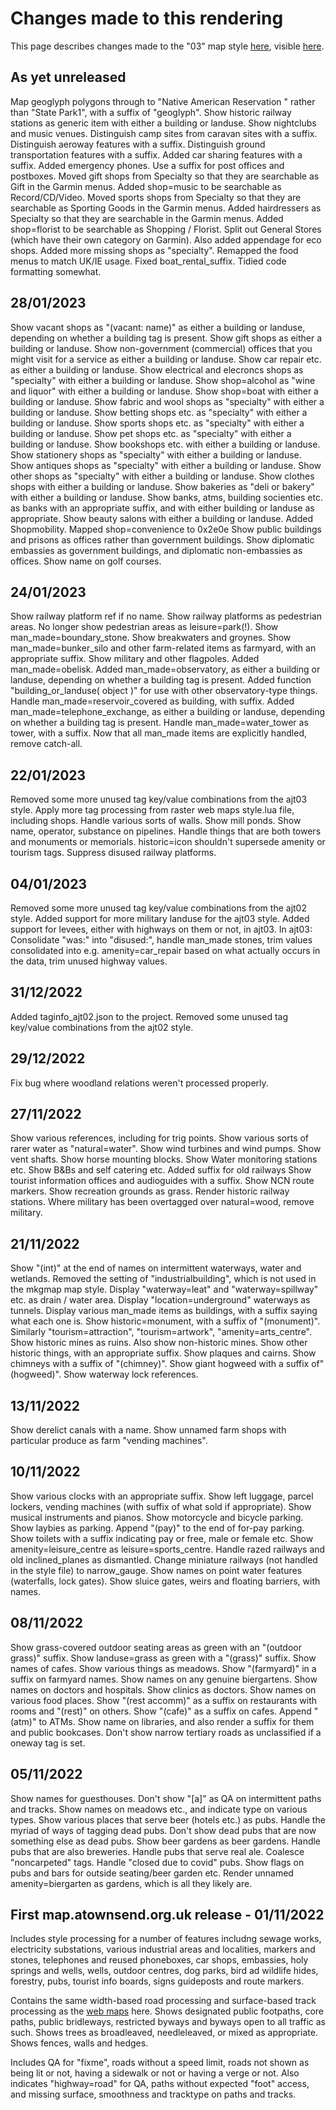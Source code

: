 # Changes made to this rendering
This page describes changes made to the "03" map style [here](https://github.com/SomeoneElseOSM/mkgmap_style_ajt/), visible [here](../mkgmap_maps/ajt03/).

## As yet unreleased
Map geoglyph polygons through to "Native American Reservation " rather than "State Park1", with a suffix of "geoglyph".
Show historic railway stations as generic item with either a building or landuse.
Show nightclubs and music venues.
Distinguish camp sites from caravan sites with a suffix.
Distinguish aeroway features with a suffix.
Distinguish ground transportation features with a suffix.
Added car sharing features with a suffix.
Added emergency phones.
Use a suffix for post offices and postboxes.
Moved gift shops from Specialty so that they are searchable as Gift in the Garmin menus.
Added shop=music to be searchable as Record/CD/Video.
Moved sports shops from Specialty so that they are searchable as Sporting Goods in the Garmin menus.
Added hairdressers as Specialty so that they are searchable in the Garmin menus.
Added shop=florist to be searchable as Shopping / Florist.
Split out General Stores (which have their own category on Garmin).  Also added appendage for eco shops.
Added more missing shops as "specialty".
Remapped the food menus to match UK/IE usage.
Fixed boat_rental_suffix.
Tidied code formatting somewhat.

## 28/01/2023
Show vacant shops as "(vacant: name)" as either a building or landuse, depending on whether a building tag is present.
Show gift shops as either a building or landuse.
Show non-government (commercial) offices that you might visit for a service as either a building or landuse.
Show car repair etc. as either a building or landuse.
Show electrical and elecroncs shops as "specialty" with either a building or landuse.
Show shop=alcohol as "wine and liquor" with either a building or landuse.
Show shop=boat with either a building or landuse.
Show fabric and wool shops as "specialty" with either a building or landuse.
Show betting shops etc. as "specialty" with either a building or landuse.
Show sports shops etc. as "specialty" with either a building or landuse.
Show pet shops etc. as "specialty" with either a building or landuse.
Show bookshops etc. with either a building or landuse.
Show stationery shops as "specialty" with either a building or landuse.
Show antiques shops as "specialty" with either a building or landuse.
Show other shops as "specialty" with either a building or landuse.
Show clothes shops with either a building or landuse.
Show bakeries as "deli or bakery" with either a building or landuse.
Show banks, atms, building socienties etc. as banks with an appropriate suffix, and with either building or landuse as appropriate.
Show beauty salons with either a building or landuse.
Added Shopmobility.
Mapped shop=convenience to 0x2e0e
Show public buildings and prisons as offices rather than government buildings.
Show diplomatic embassies as government buildings, and diplomatic non-embassies as offices.
Show name on golf courses.

## 24/01/2023
Show railway platform ref if no name.
Show railway platforms as pedestrian areas.
No longer show pedestrian areas as leisure=park(!).
Show man_made=boundary_stone.
Show breakwaters and groynes.
Show man_made=bunker_silo and other farm-related items as farmyard, with an appropriate suffix.
Show military and other flagpoles.
Added man_made=obelisk.
Added man_made=observatory, as either a building or landuse, depending on whether a building tag is present.
Added function "building_or_landuse( object )" for use with other observatory-type things.
Handle man_made=reservoir_covered as building, with suffix.
Added man_made=telephone_exchange, as either a building or landuse, depending on whether a building tag is present.
Handle man_made=water_tower as tower, with a suffix.
Now that all man_made items are explicitly handled, remove catch-all.

## 22/01/2023
Removed some more unused tag key/value combinations from the ajt03 style.
Apply more tag processing from raster web maps style.lua file, including shops.
Handle various sorts of walls.
Show mill ponds.
Show name, operator, substance on pipelines.
Handle things that are both towers and monuments or memorials.
historic=icon shouldn't supersede amenity or tourism tags.
Suppress disused railway platforms.

## 04/01/2023
Removed some more unused tag key/value combinations from the ajt02 style.
Added support for more military landuse for the ajt03 style.
Added support for levees, either with highways on them or not, in ajt03.
In ajt03: Consolidate "was:" into "disused:",
handle man_made stones, 
trim values consolidated into e.g. amenity=car_repair based on what actually occurs in the data, 
trim unused highway values.

## 31/12/2022
Added taginfo_ajt02.json to the project.
Removed some unused tag key/value combinations from the ajt02 style.

## 29/12/2022
Fix bug where woodland relations weren't processed properly.

## 27/11/2022
Show various references, including for trig points.
Show various sorts of rarer water as "natural=water".
Show wind turbines and wind pumps.
Show vent shafts.
Show horse mounting blocks.
Show Water monitoring stations etc.
Show B&Bs and self catering etc.
Added suffix for old railways
Show tourist information offices and audioguides with a suffix.
Show NCN route markers.
Show recreation grounds as grass.
Render historic railway stations.
Where military has been overtagged over natural=wood, remove military.

## 21/11/2022
Show "(int)" at the end of names on intermittent waterways, water and wetlands.
Removed the setting of "industrialbuilding", which is not used in the mkgmap map style.
Display "waterway=leat" and "waterway=spillway" etc. as drain / water area.
Display "location=underground" waterways as tunnels.
Display various man_made items as buildings, with a suffix saying what each one is.
Show historic=monument, with a suffix of "(monument)".  Similarly "tourism=attraction", "tourism=artwork", "amenity=arts_centre".
Show historic mines as ruins.  Also show non-historic mines.
Show other historic things, with an appropriate suffix.
Show plaques and cairns.
Show chimneys with a suffix of "(chimney)".
Show giant hogweed with a suffix of"(hogweed)".
Show waterway lock references.

## 13/11/2022
Show derelict canals with a name.
Show unnamed farm shops with particular produce as farm "vending machines".

## 10/11/2022
Show various clocks with an appropriate suffix.
Show left luggage, parcel lockers, vending machines (with suffix of what sold if appropriate).
Show musical instruments and pianos.
Show motorcycle and bicycle parking.
Show laybies as parking.
Append "(pay)" to the end of for-pay parking.
Show toilets with a suffix indicating pay or free, male or female etc.
Show amenity=leisure_centre as leisure=sports_centre.
Handle razed railways and old inclined_planes as dismantled.
Change miniature railways (not handled in the style file) to narrow_gauge.
Show names on point water features (waterfalls, lock gates).
Show sluice gates, weirs and floating barriers, with names.

## 08/11/2022
Show grass-covered outdoor seating areas as green with an "(outdoor grass)" suffix.
Show landuse=grass as green with a "(grass)" suffix.
Show names of cafes.
Show various things as meadows.
Show "(farmyard)" in a suffix on farmyard names.
Show names on any genuine biergartens.
Show names on doctors and hospitals.  Show clinics as doctors.
Show names on various food places.
Show "(rest accomm)" as a suffix on restaurants with rooms and "(rest)" on others.
Show "(cafe)" as a suffix on cafes.
Append "(atm)" to ATMs.
Show name on libraries, and also render a suffix for them and public bookcases.
Don't show narrow tertiary roads as unclassified if a oneway tag is set.

## 05/11/2022
Show names for guesthouses.
Don't show "[a]" as QA on intermittent paths and tracks.
Show names on meadows etc., and indicate type on various types.
Show various places that serve beer (hotels etc.) as pubs.
Handle the myriad of ways of tagging dead pubs.
Don't show dead pubs that are now something else as dead pubs.
Show beer gardens as beer gardens.
Handle pubs that are also breweries.
Handle pubs that serve real ale.
Coalesce "noncarpeted" tags.
Handle "closed due to covid" pubs.
Show flags on pubs and bars for outside seating/beer garden etc.
Render unnamed amenity=biergarten as gardens, which is all they likely are.

## First map.atownsend.org.uk release - 01/11/2022
Includes style processing for a number of features includng sewage works, electricity substations, various industrial areas and localities, markers and stones, telephones and reused phoneboxes, car shops, embassies, holy springs and wells, wells, outdoor centres, dog parks, bird ad wildlife hides, forestry, pubs, tourist info boards, signs guideposts and route markers.

Contains the same width-based road processing and surface-based track processing as the [web maps](//map.atownsend.org.uk) here.
Shows designated public footpaths, core paths, public bridleways, restricted byways and byways open to all traffic as such.
Shows trees as broadleaved, needleleaved, or mixed as appropriate.
Shows fences, walls and hedges.

Includes QA for "fixme", roads without a speed limit, roads not shown as being lit or not, having a sidewalk or not or having a verge or not.
Also indicates "highway=road" for QA, paths without expected "foot" access, and missing surface, smoothness and tracktype on paths and tracks.
